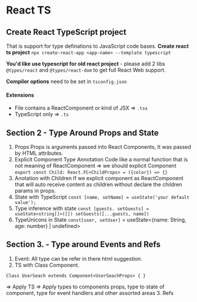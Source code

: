 # React TS
## Create React TypeScript project
That is support for type definations to JavaScript code bases.
**Create react ts project** `npx create-react-app <app-name> --template typescript`

**You'd like use typescript for old react project** - please add 2 libs `@types/react` and `@types/react-dom` to get full React Web support.

**Compiler options** need to be set in `tsconfig.json`

#### Extensions
- File contains a ReactComponent or kind of JSX => `.tsx`
- TypeScript only => `.ts`

## Section 2 - Type Around Props and State

1. Props
  Props is arguments passed into React Components, It was passed by HTML attributes.
2. Explicit Component Type Annotation
   Code like a normal function that is not meaning of ReactComponent => we should explicit Component
   `
   export const Child: React.FC<ChildProps> = ({color}) => {}
   `
3. Anotation with Children
If we explicit component as ReactComponent that will auto receive content as children without declare the children params in props.
4. State with TypeScript
`const [name, setName] = useState('your default value');`
5. Type inference with state
`const [guests. setGuests] = useState<string[]>([])
 setGuests([...guests, name])
`
6.  TypeUnicons in State
`const[user, setUser]` = useState<{name: String, age: number} | undefined>

## Section 3. - Type around Events and Refs
1. Event:
All type can be refer in there html suggestion.
2. TS with Class Component.

`Class UserSeach extends Component<UserSeachProps> {
}`


=> Apply TS => Apply types to components props, type to state of component, type for event handlers and other assorted areas
3. Refs






